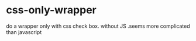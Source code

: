 # css-only-wrapper
do a wrapper only with css check box.
without JS .seems more complicated than javascript
